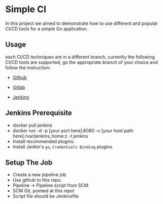 # Simple CI

In this project we aimed to demonstrate how to use different and popular CI/CD tools for a simple Go application.

## Usage

each CI/CD techniques are in a different branch, currenlty the following CI/CD tools are supported, go the appropriate branch of your choice and follow the instruction:

- [Github](https://github.com/devopshobbies/simple-ci/tree/github-ci)

- [Gitlab](https://github.com/devopshobbies/simple-ci/tree/gitlab-ci)

- [Jenkins](https://github.com/devopshobbies/simple-ci/tree/jenkins-ci)

## Jenkins Prerequisite

- docker pull jenkins
- docker run -d -p [your port here]:8080 -v [your host path here]:/var/jenkins_home:z -t jenkins
- Install recommended plugins.
- Install Jenkin's `go`, `Credentials Binding` plugins.

## Setup The Job

- Create a new pipeline job
- Use github to this repo.
- Pipeline -> Pipeline script from SCM
- SCM Git, pointed at this repo!
- Script file should be Jenkinsfile

